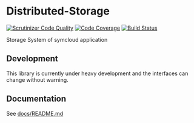 # Distributed-Storage

[![Scrutinizer Code Quality](https://scrutinizer-ci.com/g/symcloud/distributed-storage/badges/quality-score.png?b=master)](https://scrutinizer-ci.com/g/symcloud/distributed-storage/?branch=master)
[![Code Coverage](https://scrutinizer-ci.com/g/symcloud/distributed-storage/badges/coverage.png?b=master)](https://scrutinizer-ci.com/g/symcloud/distributed-storage/?branch=master)
[![Build Status](https://travis-ci.org/symcloud/distributed-storage.svg?branch=master)](https://travis-ci.org/symcloud/distributed-storage)

Storage System of symcloud application

## Development

This library is currently under heavy development and the interfaces can change without warning.

## Documentation

See [docs/README.md](https://github.com/symcloud/distributed-storage/blob/master/doc/README.md)
